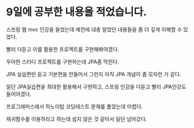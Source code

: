 # 9일에 공부한 내용을 적었습니다.
스프링 웹 mvc 인강을 들었는데 예전에 대충 알았던 내용들을 좀 더 깊게 이해할 수 있었다.  

빨리 다듣고 이를 활용한 프로젝트를 구현해봐야겠다.  

우아한 스터디 프로젝트를 구현하는데 JPA좀 막힌다.  

JPA 실습편만 듣고 기본편을 안들어서 그런지 아직 JPA 개념이 좀 모자란 거 같다.  

일단 JPA실습편을 최대한 활용해서 구현하고, 스프링 인강을 다듣고 빨리 JPA인강도 들어야겠다.  

프로그래머스에서 하노이탑 코딩테스트 문제를 풀었는데 어렵다.  

재귀함수를 이용하라고 하는데 쉽지 않은 것 같아서 일단 넘어갔다.  
